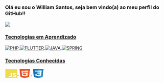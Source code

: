 ### Olá eu sou o William Santos, seja bem vindo(a) ao meu perfil do GitHub!!

<div>
  <a href="https://github.com/Willsm06">
  <img height="180em" align="center" src="https://github-readme-stats-eight-theta.vercel.app/api?username=Willsm06&show_icons=true&theme=trasparent&include_all_commits=true&count_private=true&hide_border=true&&bg_color=0000&text_color=818181"/>
<!--   <img height="145em" align="center" src="https://github-readme-stats-eight-theta.vercel.app/api/top-langs/?username=Willsm06&layout=compact&langs_count=8&theme=trasparent&hide_border=true&text_color=818181&bg_color=0000&"/> -->
<div>

  <div style="display: inline_block">
    <h3>Tecnologias em Aprendizado</h3>
    <img align="center" alt="PHP" height="50" src="https://cdn.jsdelivr.net/gh/devicons/devicon/icons/php/php-original.svg">
    <img align="center" alt="FLUTTER" height="30" src="https://cdn.jsdelivr.net/gh/devicons/devicon/icons/flutter/flutter-original.svg" />
    <img align="center" alt="JAVA" height="40" src="https://cdn.jsdelivr.net/gh/devicons/devicon/icons/java/java-original.svg" />
    <img align="center" alt="SPRING" height="35" src="https://cdn.jsdelivr.net/gh/devicons/devicon/icons/spring/spring-original.svg" />
  </div>

  <div style="display: inline_block">
    <h3>Tecnologias Conhecidas</h3>
    <img align="center" alt="Js" height="30" width="40" src="https://raw.githubusercontent.com/devicons/devicon/master/icons/javascript/javascript-plain.svg">
    <img align="center" alt="HTML" height="30" width="40" src="https://raw.githubusercontent.com/devicons/devicon/master/icons/html5/html5-original.svg">
    <img align="center" alt="CSS" height="30" width="40" src="https://raw.githubusercontent.com/devicons/devicon/master/icons/css3/css3-original.svg">
  </div>
  
   

 
